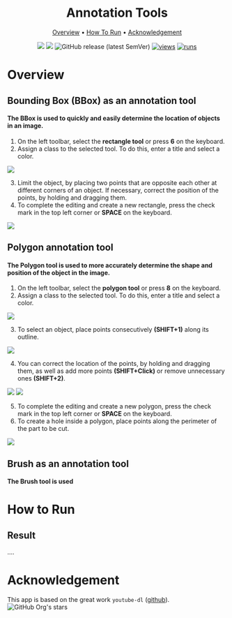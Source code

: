 <div align="center" markdown>
<img src=""/>  

# Annotation Tools

<p align="center">
  <a href="#Overview">Overview</a> •
  <a href="#How-To-Run">How To Run</a> •
  <a href="#Acknowledge">Acknowledgement</a> 
</p>

[![](https://img.shields.io/badge/supervisely-ecosystem-brightgreen)](https://ecosystem.supervise.ly/apps/supervisely-ecosystem/import-youtube-videos)
[![](https://img.shields.io/badge/slack-chat-green.svg?logo=slack)](https://supervise.ly/slack)
![GitHub release (latest SemVer)](https://img.shields.io/github/v/release/supervisely-ecosystem/import-youtube-videos)
[![views](https://app.supervise.ly/img/badges/views/supervisely-ecosystem/import-youtube-videos.png)](https://supervise.ly)
[![runs](https://app.supervise.ly/img/badges/runs/supervisely-ecosystem/import-youtube-videos.png)](https://supervise.ly)

</div>

# Overview


## Bounding Box (BBox) as an annotation tool
#### The BBox is used to quickly and easily determine the location of objects in an image.
1. On the left toolbar, select the **rectangle tool** or press **6** on the keyboard.
2. Assign a class to the selected tool. To do this, enter a title and select a color.
<img src="https://user-images.githubusercontent.com/119248312/205755949-c7582012-960b-4a4a-81f7-fb504b8d95d7.gif">

3. Limit the object, by placing two points that are opposite each other at different corners of an object. If necessary, correct the position of the points, by holding and dragging them.
4. To complete the editing and create a new rectangle, press the check mark in the top left corner or **SPACE** on the keyboard.

<img src="https://user-images.githubusercontent.com/119248312/205759156-9b35a41c-ab92-4db2-891e-aa1e1dec171c.gif">


## Polygon annotation tool
#### The Polygon tool is used to more accurately determine the shape and position of the object in the image.
1. On the left toolbar, select the **polygon tool** or press **8** on the keyboard.
2. Assign a class to the selected tool. To do this, enter a title and select a color.
<img src="https://user-images.githubusercontent.com/119248312/205759281-afa0b2e3-739d-449e-9146-62802bc40539.gif">

3. To select an object, place points consecutively **(SHIFT+1)** along its outline.
<img src="https://user-images.githubusercontent.com/119248312/205759319-125e9f4b-29cf-4ebd-a50b-83488bf2e65d.gif">

4. You can correct the location of the points, by holding and dragging them, as well as add more points **(SHIFT+Click)** or remove unnecessary ones **(SHIFT+2)**.
<img src="https://user-images.githubusercontent.com/119248312/205759463-74aa2a39-655d-43c5-9f23-27666b50cbb6.gif">
<img src="https://user-images.githubusercontent.com/119248312/205759517-a03b07d3-8716-40b0-94b7-ac093ec1bbf2.gif">

5. To complete the editing and create a new polygon, press the check mark in the top left corner or **SPACE** on the keyboard.
6. To create a hole inside a polygon, place points along the perimeter of the part to be cut.
<img src="https://user-images.githubusercontent.com/119248312/205759551-ec792d8c-55ef-479d-93cd-e567d6c88aaa.gif">


## Brush as an annotation tool
#### The Brush tool is used


# How to Run



## Result

....



# Acknowledgement
This app is based on the great work `youtube-dl` ([github](https://github.com/ytdl-org/youtube-dl)). ![GitHub Org's stars](https://img.shields.io/github/stars/ytdl-org/youtube-dl?style=social)
